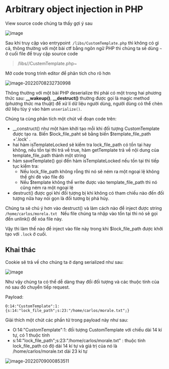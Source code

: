 # Arbitrary object injection in PHP

View source code chúng ta thấy gợi ý sau

![image](https://user-images.githubusercontent.com/68894302/178032140-17122f93-0eba-405c-aaa6-aad59d012d2f.png)

Sau khi truy cập vào entrypoint` /libs/CustomTemplate.php` thì không có gì cả, thông thường với một bài ctf bằng ngôn ngữ PHP thì chúng ta sẽ dùng `~` ở cuối file để truy cập source code

> /libs//CustemTemplate.php~

Mở code trong trình editor để phân tích cho rõ hơn

![image-20220708232730998](C:/Users/tuandv/AppData/Roaming/Typora/typora-user-images/image-20220708232730998.png)

Thông thường với một bài PHP deserialize thì phải có một trong hai phương thức sau: **__wakeup()**, **__destruct()**  thường được gọi là magic method (phương thức ma thuật) để xử lí dữ liệu người dùng, người dùng có thể chèn dữ liệu tùy ý vào hàm `unserialize()`.

Chúng ta cùng phân tích một chút về đoạn code trên:

+ __construct() như một hàm khởi tạo mỗi khi đối tượng CustomTemplate được tạo ra. Biến $lock_file_paht sẽ bằng biến $template_file_path +'.lock' .
+ hai hàm isTemplateLocked sẽ kiểm tra lock_file_path có tồn tại hay không, nếu tồn tại thì trả về true, hàm getTemplate trả về nội dung của template_file_path thành một string 
+ hàm saveTemplate() gọi đến hàm isTemplateLocked nếu tồn tại thì tiếp tục kiểm tra:
  	+ Nếu lock_file_path không rỗng thì nó sẽ ném ra một ngoại lệ không thể ghi đè vào file đó
  	+ Nếu $template không thể write được vào template_file_path thì nó cũng ném ra một ngoại lệ
+ destruct() được gọi khi đối tượng bị khi không có tham chiếu nào đến đối tượng nữa hay nói gọn là đối tương bị phá hủy.

Chúng ta sẽ chú ý hơn vào destruct() và làm cách nào để inject được string `/home/carlos/morela.txt ` Nếu file chúng ta nhập vào tồn tại thì nó sẽ gọi đến unlink() để xóa file này.

Vậy thì làm thế nào để inject vào file này trong khi $lock_file_path được khởi tạo với `.lock` ở cuối. 

## Khai thác

Cookie sẽ trả về cho chúng ta ở dạng serialized như sau:

![image](https://user-images.githubusercontent.com/68894302/178037324-dd7ad5ff-9820-4f7c-8c78-6bd5395e0af7.png)

Như vậy chúng ta có thể dễ dàng thay đổi đối tượng và các thuộc tính của nó sau đó chuyển tiếp request.

Payload:

`O:14:"CustomTemplate":1:{s:14:"lock_file_path";s:23:"/home/carlos/morale.txt";}`

Giải thích một chút các phần tử trong payload này như sau:

+ O:14:"CustomTemplate":1: đối tượng CustomTemplate với chiều dài 14 kí tự, có 1 thuộc tính 
+ s:14:"lock_file_path";s:23:"/home/carlos/morale.txt" : thuộc tính lock_file_path có độ dài 14 kí tự và giá trị của nó là /home/carlos/morale.txt dài 23 kí tự

![image-20220709000853511](C:/Users/tuandv/AppData/Roaming/Typora/typora-user-images/image-20220709000853511.png)